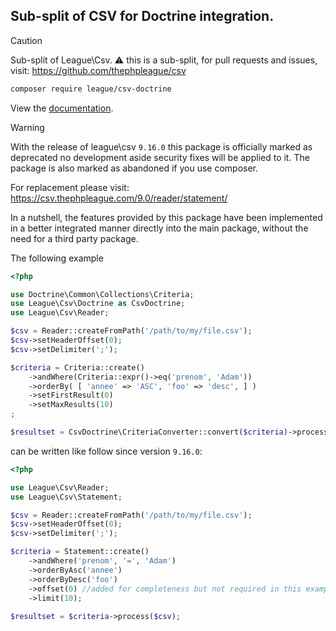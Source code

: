 ## Sub-split of CSV for Doctrine integration.

> [!CAUTION]  
> Sub-split of League\Csv.
> ⚠️ this is a sub-split, for pull requests and issues, visit: https://github.com/thephpleague/csv

```bash
composer require league/csv-doctrine
```

View the [documentation](https://csv.thephpleague.com/9.0/extensions/doctrine/).

> [!WARNING]  
> With the release of league\csv `9.16.0` this package is officially marked as
> deprecated no development aside security fixes will be applied to it.
> The package is also marked as abandoned if you use composer.
> 
> For replacement please visit: https://csv.thephpleague.com/9.0/reader/statement/

In a nutshell, the features provided by this package have been implemented in a
better integrated manner directly into the main package, without the need for a
third party package.

The following example

```php
<?php

use Doctrine\Common\Collections\Criteria;
use League\Csv\Doctrine as CsvDoctrine;
use League\Csv\Reader;

$csv = Reader::createFromPath('/path/to/my/file.csv');
$csv->setHeaderOffset(0);
$csv->setDelimiter(';');

$criteria = Criteria::create()
    ->andWhere(Criteria::expr()->eq('prenom', 'Adam'))
    ->orderBy( [ 'annee' => 'ASC', 'foo' => 'desc', ] )
    ->setFirstResult(0)
    ->setMaxResults(10)
;

$resultset = CsvDoctrine\CriteriaConverter::convert($criteria)->process($csv);
```

can be written like follow since version `9.16.0`:

```php
<?php

use League\Csv\Reader;
use League\Csv\Statement;

$csv = Reader::createFromPath('/path/to/my/file.csv');
$csv->setHeaderOffset(0);
$csv->setDelimiter(';');

$criteria = Statement::create()
    ->andWhere('prenom', '=', 'Adam')
    ->orderByAsc('annee')
    ->orderByDesc('foo')
    ->offset(0) //added for completeness but not required in this example
    ->limit(10);
    
$resultset = $criteria->process($csv);
```
